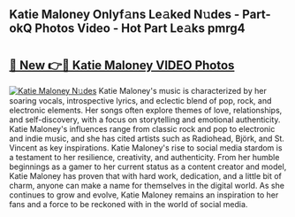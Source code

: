 ## Katie Maloney Onlyf𝚊ns Le𝚊ked N𝚞des - Part-okQ Photos Video - Hot Part Le𝚊ks pmrg4

# <h2><a href="http://ab7801.deff.icu/?id=Katie+Maloney">🔗 New 👉🔴 Katie Maloney VIDEO Photos</a></h2>

[![Katie Maloney N𝚞des](https://i.imgur.com/rIISA9y.gif)](http://ab7801.deff.icu/?id=Katie+Maloney)
Katie Maloney's music is characterized by her soaring vocals, introspective lyrics, and eclectic blend of pop, rock, and electronic elements. Her songs often explore themes of love, relationships, and self-discovery, with a focus on storytelling and emotional authenticity. Katie Maloney's influences range from classic rock and pop to electronic and indie music, and she has cited artists such as Radiohead, Björk, and St. Vincent as key inspirations. Katie Maloney's rise to social media stardom is a testament to her resilience, creativity, and authenticity. From her humble beginnings as a gamer to her current status as a content creator and model, Katie Maloney has proven that with hard work, dedication, and a little bit of charm, anyone can make a name for themselves in the digital world. As she continues to grow and evolve, Katie Maloney remains an inspiration to her fans and a force to be reckoned with in the world of social media.
